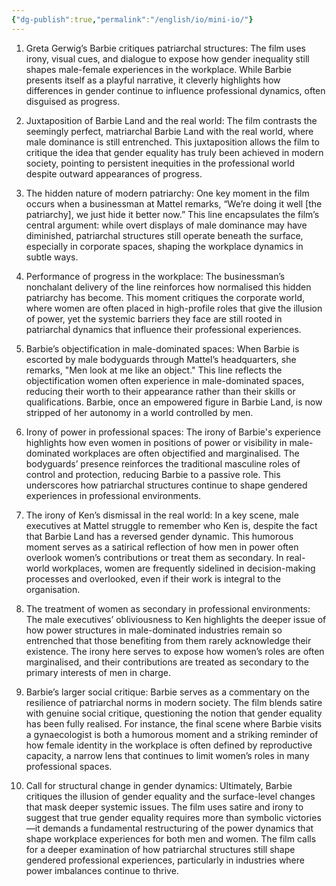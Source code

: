 ```yaml
---
{"dg-publish":true,"permalink":"/english/io/mini-io/"}
---
```




1. Greta Gerwig’s Barbie critiques patriarchal structures: The film uses irony, visual cues, and dialogue to expose how gender inequality still shapes male-female experiences in the workplace. While Barbie presents itself as a playful narrative, it cleverly highlights how differences in gender continue to influence professional dynamics, often disguised as progress.  
      
    
2. Juxtaposition of Barbie Land and the real world: The film contrasts the seemingly perfect, matriarchal Barbie Land with the real world, where male dominance is still entrenched. This juxtaposition allows the film to critique the idea that gender equality has truly been achieved in modern society, pointing to persistent inequities in the professional world despite outward appearances of progress.  
      
    
3. The hidden nature of modern patriarchy: One key moment in the film occurs when a businessman at Mattel remarks, “We’re doing it well [the patriarchy], we just hide it better now.” This line encapsulates the film’s central argument: while overt displays of male dominance may have diminished, patriarchal structures still operate beneath the surface, especially in corporate spaces, shaping the workplace dynamics in subtle ways.  
      
    
4. Performance of progress in the workplace: The businessman’s nonchalant delivery of the line reinforces how normalised this hidden patriarchy has become. This moment critiques the corporate world, where women are often placed in high-profile roles that give the illusion of power, yet the systemic barriers they face are still rooted in patriarchal dynamics that influence their professional experiences.  
      
    
5. Barbie’s objectification in male-dominated spaces: When Barbie is escorted by male bodyguards through Mattel’s headquarters, she remarks, "Men look at me like an object." This line reflects the objectification women often experience in male-dominated spaces, reducing their worth to their appearance rather than their skills or qualifications. Barbie, once an empowered figure in Barbie Land, is now stripped of her autonomy in a world controlled by men.  
      
    
6. Irony of power in professional spaces: The irony of Barbie's experience highlights how even women in positions of power or visibility in male-dominated workplaces are often objectified and marginalised. The bodyguards’ presence reinforces the traditional masculine roles of control and protection, reducing Barbie to a passive role. This underscores how patriarchal structures continue to shape gendered experiences in professional environments.  
      
    
7. The irony of Ken’s dismissal in the real world: In a key scene, male executives at Mattel struggle to remember who Ken is, despite the fact that Barbie Land has a reversed gender dynamic. This humorous moment serves as a satirical reflection of how men in power often overlook women’s contributions or treat them as secondary. In real-world workplaces, women are frequently sidelined in decision-making processes and overlooked, even if their work is integral to the organisation.  
      
    
8. The treatment of women as secondary in professional environments: The male executives’ obliviousness to Ken highlights the deeper issue of how power structures in male-dominated industries remain so entrenched that those benefiting from them rarely acknowledge their existence. The irony here serves to expose how women’s roles are often marginalised, and their contributions are treated as secondary to the primary interests of men in charge.  
      
    
9. Barbie’s larger social critique: Barbie serves as a commentary on the resilience of patriarchal norms in modern society. The film blends satire with genuine social critique, questioning the notion that gender equality has been fully realised. For instance, the final scene where Barbie visits a gynaecologist is both a humorous moment and a striking reminder of how female identity in the workplace is often defined by reproductive capacity, a narrow lens that continues to limit women’s roles in many professional spaces.  
      
    
10. Call for structural change in gender dynamics: Ultimately, Barbie critiques the illusion of gender equality and the surface-level changes that mask deeper systemic issues. The film uses satire and irony to suggest that true gender equality requires more than symbolic victories—it demands a fundamental restructuring of the power dynamics that shape workplace experiences for both men and women. The film calls for a deeper examination of how patriarchal structures still shape gendered professional experiences, particularly in industries where power imbalances continue to thrive.  
